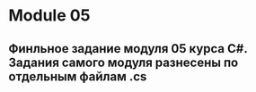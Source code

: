 ﻿# Module 05
## Финльное задание модуля 05 курса C#. Задания самого модуля разнесены по отдельным файлам .cs
